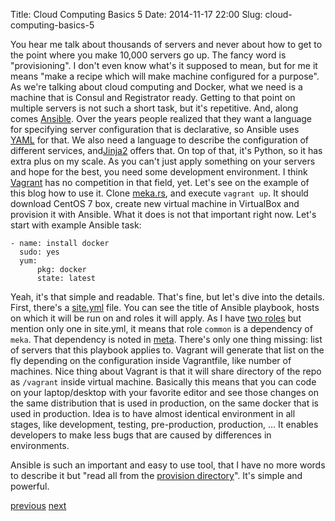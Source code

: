 Title: Cloud Computing Basics 5
Date: 2014-11-17 22:00
Slug: cloud-computing-basics-5


You hear me talk about thousands of servers and never about how to get to the
point where you make 10,000 servers go up. The fancy word is "provisioning". I
don't even know what's it supposed to mean, but for me it means "make a recipe
which will make machine configured for a purpose". As we're talking about cloud
computing and Docker, what we need is a machine that is Consul and Registrator
ready. Getting to that point on multiple servers is not such a short task, but
it's repetitive. And, along comes [Ansible](http://www.ansible.com/home). Over
the years people realized that they want a language for specifying server
configuration that is declarative, so Ansible uses [YAML](http://www.yaml.org/)
for that. We also need a language to describe the configuration of different
services, and[Jinja2](http://jinja.pocoo.org/docs/dev/) offers that. On top of
that, it's Python, so it has extra plus on my scale. As you can't just apply
something on your servers and hope for the best, you need some development
environment. I think [Vagrant](https://www.vagrantup.com/) has no competition
in that field, yet. Let's see on the example of this blog how to use it. Clone
[meka.rs](https://github.com/mekanix/meka.rs), and execute `vagrant up`. It
should download CentOS 7 box, create new virtual machine in VirtualBox and
provision it with Ansible. What it does is not that important right now. Let's
start with example Ansible task:

    - name: install docker
      sudo: yes
      yum:
          pkg: docker
          state: latest

Yeah, it's that simple and readable. That's fine, but let's dive into the
details. First, there's a
[site.yml](https://github.com/mekanix/meka.rs/blob/master/provision/site.yml)
file. You can see the title of Ansible playbook, hosts on which it will be run
on and roles it will apply. As I have [two roles](https://github.com/mekanix/meka.rs/tree/master/provision/roles)
but mention only one in site.yml, it means that role `common` is a dependency
of `meka`. That dependency is noted in
[meta](https://github.com/mekanix/meka.rs/blob/master/provision/roles/meka/meta/main.yml).
There's only one thing missing: list of servers that this playbook applies to.
Vagrant will generate that list on the fly depending on the configuration inside
Vagrantfile, like number of machines. Nice thing about Vagrant is that it will
share directory of the repo as `/vagrant` inside virtual machine. Basically this
means that you can code on your laptop/desktop with your favorite editor and see
those changes on the same distribution that is used in production, on the same
docker that is used in production. Idea is to have almost identical environment
in all stages, like development, testing, pre-production, production, ... It
enables developers to make less bugs that are caused by differences in
environments.

Ansible is such an important and easy to use tool, that I have no more words to
describe it but "read all from the
[provision directory](https://github.com/mekanix/meka.rs/tree/master/provision)".
It's simple and powerful.

[previous](/2014/11/16/cloud-computing-basics-4)
[next](/2014/11/20/cloud-computing-basics-6)
